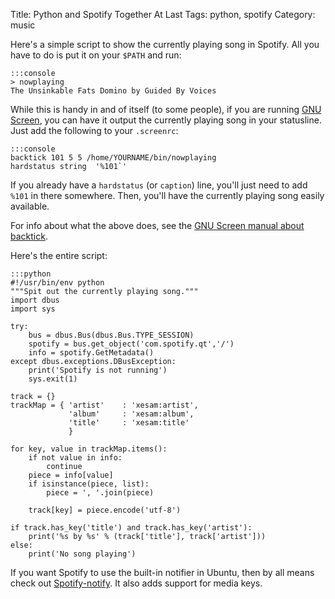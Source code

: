 Title: Python and Spotify Together At Last
Tags: python, spotify
Category: music

Here's a simple script to show the currently playing song in Spotify. All you
have to do is put it on your `$PATH` and run:

    :::console
    > nowplaying
    The Unsinkable Fats Domino by Guided By Voices

While this is handy in and of itself (to some people), if you are running
[GNU Screen](http://www.gnu.org/software/screen/), you can have it output the
currently playing song in your statusline. Just add the following to your `.screenrc`:

    :::console
    backtick 101 5 5 /home/YOURNAME/bin/nowplaying
    hardstatus string  '%101`'

If you already have a `hardstatus` (or `caption`) line, you'll just need to
add `%101` in there somewhere. Then, you'll have the currently playing song
easily available.

For info about what the above does, see the [GNU Screen manual about backtick](http://www.gnu.org/software/screen/manual/html_node/Backtick.html).

Here's the entire script:

    :::python
    #!/usr/bin/env python
    """Spit out the currently playing song."""
    import dbus
    import sys

    try:
        bus = dbus.Bus(dbus.Bus.TYPE_SESSION)
        spotify = bus.get_object('com.spotify.qt','/')
        info = spotify.GetMetadata()
    except dbus.exceptions.DBusException:
        print('Spotify is not running')
        sys.exit(1)

    track = {}
    trackMap = { 'artist'    : 'xesam:artist',
                 'album'     : 'xesam:album',
                 'title'     : 'xesam:title'
                 }

    for key, value in trackMap.items():
        if not value in info:
            continue
        piece = info[value]
        if isinstance(piece, list):
            piece = ', '.join(piece)

        track[key] = piece.encode('utf-8')

    if track.has_key('title') and track.has_key('artist'):
        print('%s by %s' % (track['title'], track['artist']))
    else:
        print('No song playing')


If you want Spotify to use the built-in notifier in Ubuntu, then by all means
check out [Spotify-notify](http://code.google.com/p/spotify-notify/). It also
adds support for media keys.
